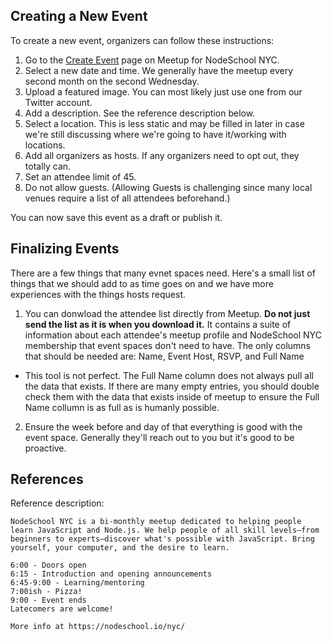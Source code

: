## Creating a New Event
To create a new event, organizers can follow these instructions:

1. Go to the [Create Event](https://www.meetup.com/nodeschoolnyc/schedule/) page on Meetup for NodeSchool NYC.
2. Select a new date and time. We generally have the meetup every second month on the second Wednesday.
3. Upload a featured image. You can most likely just use one from our Twitter account.
4. Add a description. See the reference description below.
5. Select a location. This is less static and may be filled in later in case we're still discussing where we're going to have it/working with locations.
6. Add all organizers as hosts. If any organizers need to opt out, they totally can.
7. Set an attendee limit of 45.
8. Do not allow guests. (Allowing Guests is challenging since many local venues require a list of all attendees beforehand.)

You can now save this event as a draft or publish it.

## Finalizing Events

There are a few things that many evnet spaces need. Here's a small list of things that we should add to as time goes on and we have more experiences with the things hosts request.

1. You can donwload the attendee list directly from Meetup. **Do not just send the list as it is when you download it.** It contains a suite of information about each attendee's meetup profile and NodeSchool NYC membership that event spaces don't need to have. The only columns that should be needed are: Name, Event Host, RSVP, and Full Name
  * This tool is not perfect. The Full Name column does not always pull all the data that exists. If there are many empty entries, you should double check them with the data that exists inside of meetup to ensure the Full Name collumn is as full as is humanly possible.
2. Ensure the week before and day of that everything is good with the event space. Generally they'll reach out to you but it's good to be proactive.

## References

Reference description:

```text
NodeSchool NYC is a bi-monthly meetup dedicated to helping people learn JavaScript and Node.js. We help people of all skill levels–from beginners to experts–discover what's possible with JavaScript. Bring yourself, your computer, and the desire to learn.

6:00 - Doors open
6:15 - Introduction and opening announcements
6:45-9:00 - Learning/mentoring
7:00ish - Pizza!
9:00 - Event ends
Latecomers are welcome!

More info at https://nodeschool.io/nyc/
```
